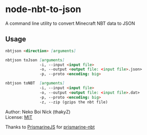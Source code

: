 # node-nbt-to-json

A command line utility to convert Minecraft NBT data to JSON

## Usage

```md
nbtjson <direction> [arguments]

nbtjson toJson [arguments]
               -i, --input <input file>
               -o, --output <output file: <input file>.json>
               -p, --proto <encoding: big>

nbtjson toNBT  [arguments]
               -i, --input <input file>
               -o, --output <output file: <input file>.dat>
               -p, --proto <encoding: big>
               -z, --zip (gzips the nbt file)
```

Author: Neko Boi Nick (thakyZ)   
License: [MIT](https://github.com/thakyZ/node-nbt-to-json/LICENSE)

Thanks to [PrismarineJS](https://github.com/PrismarineJS) for [prismarine-nbt](https://www.npmjs.com/package/prismarine-nbt)
